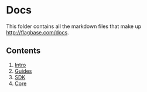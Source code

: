 # Docs
This folder contains all the markdown files that make up http://flagbase.com/docs.

## Contents
1. [Intro](intro/1_overview.md)
2. [Guides](guides/1_overview.md)
3. [SDK](intro/1_overview.md)
4. [Core](core/1_overview.md)

